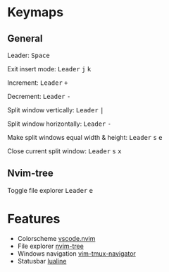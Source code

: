 # Keymaps

## General

Leader: <kbd>Space</kbd>

Exit insert mode: <kbd>Leader</kbd> <kbd>j</kbd> <kbd>k</kbd>

Increment: <kbd>Leader</kbd> <kbd>+</kbd>

Decrement: <kbd>Leader</kbd> <kbd>-</kbd>

Split window vertically: <kbd>Leader</kbd> <kbd>|</kbd>

Split window horizontally: <kbd>Leader</kbd> <kbd>-</kbd>

Make split windows equal width & height: <kbd>Leader</kbd> <kbd>s</kbd> <kbd>e</kbd>

Close current split window: <kbd>Leader</kbd> <kbd>s</kbd> <kbd>x</kbd>

## Nvim-tree

Toggle file explorer <kbd>Leader</kbd> <kbd>e</kbd>

# Features

- Colorscheme [vscode.nvim](https://github.com/Mofiqul/vscode.nvim)
- File explorer [nvim-tree](https://github.com/nvim-tree/nvim-tree.lua)
- Windows navigation [vim-tmux-navigator](https://github.com/christoomey/vim-tmux-navigator)
- Statusbar [lualine](https://github.com/nvim-lualine/lualine.nvim)

